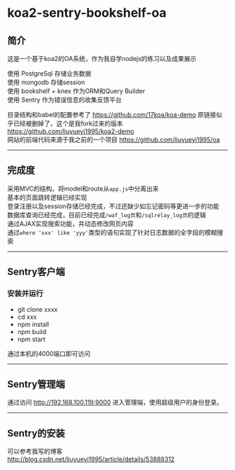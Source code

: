 # koa2-sentry-bookshelf-oa  
## 简介
这是一个基于koa2的OA系统，作为我自学nodejs的练习以及成果展示

使用 PostgreSql 存储业务数据   
使用 mongodb 存储session  
使用 bookshelf + knex 作为ORM和Query Builder  
使用 Sentry 作为错误信息的收集反馈平台   
   

目录结构和babel的配置参考了 https://github.com/17koa/koa-demo 
原链接似乎已经被删掉了，这个是我fork过来的版本 https://github.com/liuyueyi1995/koa2-demo    
网站的前端代码来源于我之前的一个项目  https://github.com/liuyueyi1995/oa 

---
## 完成度  
采用MVC的结构，将model和route从`app.js`中分离出来  
基本的页面跳转逻辑已经实现  
登录注册以及session存储已经完成，不过还缺少如忘记密码等更进一步的功能  
数据库查询已经完成，目前已经完成`/waf_log页`和`/sqlrelay_log页`的逻辑  
通过AJAX实现搜索功能，并动态修改网页内容     
通过`where 'xxx' like 'yyy'`类型的语句实现了针对日志数据的全字段的模糊搜索      



---
## Sentry客户端
### 安装并运行

- git clone xxxx
- cd xxx
- npm install
- npm build
- npm start

通过本机的4000端口即可访问

---
## Sentry管理端  
通过访问 http://192.168.100.119:9000 进入管理端，使用超级用户的身份登录。


---
## Sentry的安装  
可以参考我写的博客 http://blog.csdn.net/liuyueyi1995/article/details/53888312
